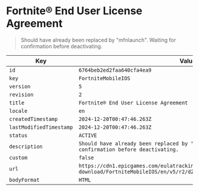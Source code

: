 # Fortnite® End User License Agreement

> Should have already been replaced by "mfnlaunch". Waiting for confirmation before deactivating.

| Key | Value |
| --- | ----- |
| `id` | `6764beb2ed2faa640cfa4ea9` |
| `key` | `FortniteMobileIOS` |
| `version` | `5` |
| `revision` | `2` |
| `title` | `Fortnite® End User License Agreement` |
| `locale` | `en` |
| `createdTimestamp` | `2024-12-20T00:47:46.263Z` |
| `lastModifiedTimestamp` | `2024-12-20T00:47:46.263Z` |
| `status` | `ACTIVE` |
| `description` | `Should have already been replaced by "mfnlaunch". Waiting for confirmation before deactivating.` |
| `custom` | `false` |
| `url` | `https://cdn1.epicgames.com/eulatracking-download/FortniteMobileIOS/en/v5/r2/d222630c0302f916cf8f42d86b6f5f80.pdf` |
| `bodyFormat` | `HTML` |

